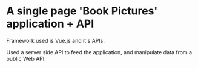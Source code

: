 # A single page 'Book Pictures' application + API

Framework used is Vue.js and it's APIs. 

Used a server side API to feed the application, and manipulate data from a public Web API.

